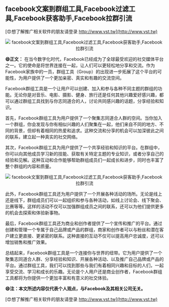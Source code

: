 ## **facebook文案到群组工具,Facebook过滤工具,Facebook获客助手,Facebook拉群引流**

[😍想了解推广相关软件的朋友请登录 http://www.vst.tw](http://www.vst.tw)

 <center><img src="https://vst.tw/MP4/tuiguang/png/8.png" alt="facebook文案到群组工具,Facebook过滤工具,Facebook获客助手,Facebook拉群引流"></center>

**😄正文：**
在当今数字化时代，Facebook已经成为了全球最受欢迎的社交媒体平台之一。它的使命是将世界连接在一起，让人们可以更轻松地分享和交流。作为Facebook家族中的一员，群组工具（Group）的出现进一步拓展了这个平台的可能性，为用户提供了一个更加亲密、真实和有趣的交流空间。

Facebook群组工具是一个让用户可以创建、加入和参与各种不同主题的群组的功能。无论你是对音乐、电影、摄影、健身、旅行还是任何其他兴趣爱好感兴趣，都可以通过群组工具找到与你志同道合的人，讨论共同感兴趣的话题，分享经验和知识。

首先，Facebook群组工具为用户提供了一个聚集志同道合人群的空间。当你加入一个群组，你会发现与你有相似兴趣的人们聚集在一起，他们来自不同的地方、不同的背景，但却有着相同的热爱和追求。这种交流和分享的机会可以加深彼此之间的联系，建立起一种真实的社交网络。

其次，Facebook群组工具为用户提供了一个共享经验和知识的平台。在群组中，你可以向其他成员学习新的技能、获取有关特定主题的专业知识，或者分享自己的经验和见解。这种互动和合作能够帮助群组成员们一起成长和进步，同时也丰富了整个群组的内容和质量。

 <center><img src="https://vst.tw/MP4/tuiguang/png/6.png" alt="facebook文案到群组工具,Facebook过滤工具,Facebook获客助手,Facebook拉群引流"></center>

此外，Facebook群组工具还为用户提供了一个开展各种活动的场所。无论是线上还是线下，群组成员们可以一起组织和参与各种活动，如线上讨论会、线下聚会、比赛等等。这样的活动不仅可以加强群组成员之间的联系，还可以为他们提供更多的机会去探索和体验新事物。

最后，Facebook群组工具还为商业和创作者提供了一个宣传和推广的平台。通过创建和管理一个专属于自己品牌或产品的群组，商家和创作者可以与粉丝和潜在客户建立更直接、更紧密的联系。这种直接的互动不仅可以提高用户忠诚度，还可以增加销售和推广效果。

总结起来，Facebook群组工具是一个连接你与世界的纽带。它为用户提供了一个聚集志同道合人群、分享经验和知识、开展各种活动、以及推广自己品牌或产品的平台。通过群组工具，我们可以找到那些与我们有着相同兴趣和目标的人们，一起享受交流、学习和成长的乐趣。无论是个人用户还是商业创作者，Facebook群组工具都将为你提供一个更加丰富和有意义的社交体验。

**😄注：本文所述内容仅代表个人观点，与Facebook及其相关公司无关。**

[😍想了解推广相关软件的朋友请登录 http://www.vst.tw](http://www.vst.tw)



